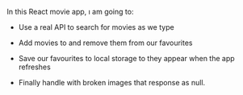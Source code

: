 In this React movie app, ı am going to:

- Use a real API to search for movies as we type

- Add movies to and remove them from our favourites

- Save our favourites to local storage to they appear when the app refreshes

- Finally handle with broken images that response as null.
